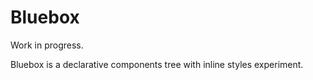 Bluebox
===
Work in progress.

Bluebox is a declarative components tree with inline styles experiment.